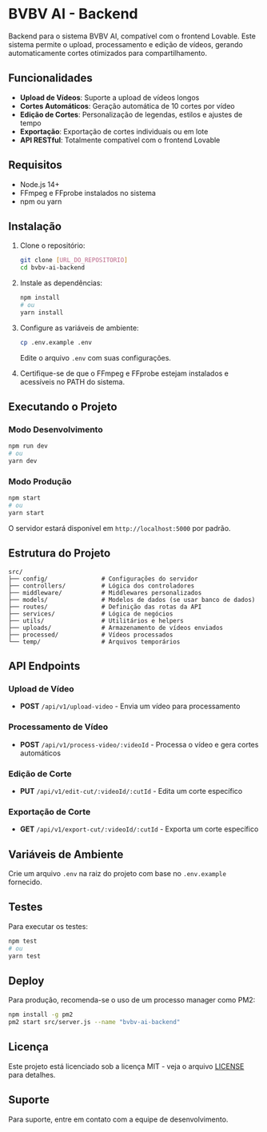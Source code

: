 # BVBV AI - Backend

Backend para o sistema BVBV AI, compatível com o frontend Lovable. Este sistema permite o upload, processamento e edição de vídeos, gerando automaticamente cortes otimizados para compartilhamento.

## Funcionalidades

- **Upload de Vídeos**: Suporte a upload de vídeos longos
- **Cortes Automáticos**: Geração automática de 10 cortes por vídeo
- **Edição de Cortes**: Personalização de legendas, estilos e ajustes de tempo
- **Exportação**: Exportação de cortes individuais ou em lote
- **API RESTful**: Totalmente compatível com o frontend Lovable

## Requisitos

- Node.js 14+
- FFmpeg e FFprobe instalados no sistema
- npm ou yarn

## Instalação

1. Clone o repositório:
   ```bash
   git clone [URL_DO_REPOSITORIO]
   cd bvbv-ai-backend
   ```

2. Instale as dependências:
   ```bash
   npm install
   # ou
   yarn install
   ```

3. Configure as variáveis de ambiente:
   ```bash
   cp .env.example .env
   ```
   Edite o arquivo `.env` com suas configurações.

4. Certifique-se de que o FFmpeg e FFprobe estejam instalados e acessíveis no PATH do sistema.

## Executando o Projeto

### Modo Desenvolvimento
```bash
npm run dev
# ou
yarn dev
```

### Modo Produção
```bash
npm start
# ou
yarn start
```

O servidor estará disponível em `http://localhost:5000` por padrão.

## Estrutura do Projeto

```
src/
├── config/               # Configurações do servidor
├── controllers/          # Lógica dos controladores
├── middleware/           # Middlewares personalizados
├── models/               # Modelos de dados (se usar banco de dados)
├── routes/               # Definição das rotas da API
├── services/             # Lógica de negócios
├── utils/                # Utilitários e helpers
├── uploads/              # Armazenamento de vídeos enviados
├── processed/            # Vídeos processados
└── temp/                 # Arquivos temporários
```

## API Endpoints

### Upload de Vídeo
- **POST** `/api/v1/upload-video` - Envia um vídeo para processamento

### Processamento de Vídeo
- **POST** `/api/v1/process-video/:videoId` - Processa o vídeo e gera cortes automáticos

### Edição de Corte
- **PUT** `/api/v1/edit-cut/:videoId/:cutId` - Edita um corte específico

### Exportação de Corte
- **GET** `/api/v1/export-cut/:videoId/:cutId` - Exporta um corte específico

## Variáveis de Ambiente

Crie um arquivo `.env` na raiz do projeto com base no `.env.example` fornecido.

## Testes

Para executar os testes:

```bash
npm test
# ou
yarn test
```

## Deploy

Para produção, recomenda-se o uso de um processo manager como PM2:

```bash
npm install -g pm2
pm2 start src/server.js --name "bvbv-ai-backend"
```

## Licença

Este projeto está licenciado sob a licença MIT - veja o arquivo [LICENSE](LICENSE) para detalhes.

## Suporte

Para suporte, entre em contato com a equipe de desenvolvimento.
